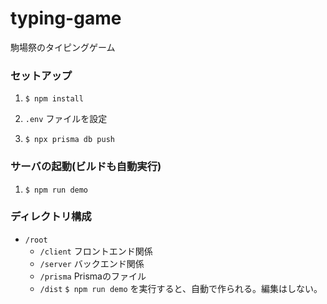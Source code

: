 # typing-game

駒場祭のタイピングゲーム

### セットアップ

1. `$ npm install`

1. `.env` ファイルを設定

3. `$ npx prisma db push`

### サーバの起動(ビルドも自動実行)

1. `$ npm run demo`


### ディレクトリ構成
+ `/root`
  + `/client` フロントエンド関係
  + `/server` バックエンド関係
  + `/prisma` Prismaのファイル
  + `/dist` `$ npm run demo` を実行すると、自動で作られる。編集はしない。
